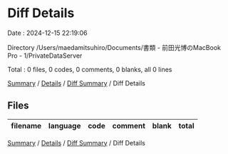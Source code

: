# Diff Details

Date : 2024-12-15 22:19:06

Directory /Users/maedamitsuhiro/Documents/書類 - 前田光博のMacBook Pro - 1/PrivateDataServer

Total : 0 files,  0 codes, 0 comments, 0 blanks, all 0 lines

[Summary](results.md) / [Details](details.md) / [Diff Summary](diff.md) / Diff Details

## Files
| filename | language | code | comment | blank | total |
| :--- | :--- | ---: | ---: | ---: | ---: |

[Summary](results.md) / [Details](details.md) / [Diff Summary](diff.md) / Diff Details